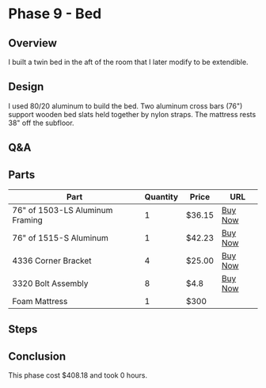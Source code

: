 # Phase 9 - Bed

## Overview

I built a twin bed in the aft of the room that I later modify to be extendible.

## Design

I used 80/20 aluminum to build the bed. Two aluminum cross bars (76") support wooden bed slats held together by nylon straps. The mattress rests 38" off the subfloor.

## Q&A

## Parts

| Part | Quantity | Price | URL |
| --- | --- | --- | --- |
| 76" of 1503-LS Aluminum Framing | 1 | $36.15 | [Buy Now](https://8020.net/1503-ls.html)
| 76" of 1515-S Aluminum | 1 | $42.23 | [Buy Now](https://8020.net/1515-s.html)
| 4336 Corner Bracket | 4 | $25.00 | [Buy Now](https://8020.net/4336.html)
| 3320 Bolt Assembly | 8 | $4.8 | [Buy Now](https://8020.net/3320.html)
| Foam Mattress | 1 | $300


## Steps

## Conclusion

This phase cost $408.18 and took 0 hours.
